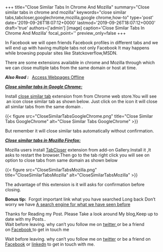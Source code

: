 +++
title="Close Similar Tabs In Chrome And Mozilla"
summary="Close similar tabs in chrome and mozilla"
keywords="close similar tabs,tabcloser,googlechrome,mozilla,google chrome,how-to"
type='post'
date='2019-09-26T18:07:12+0000'
lastmod='2019-09-26T18:07:12+0000'
draft='true'
authors=['admin']
[image]
caption='Close Similar Tabs In Chrome And Mozilla'
focal_point=''
preview_only=false
+++








In Facebook we will open friends Facebook profiles in different tabs and we will end up with having multiple tabs not only Facebook It may happens while browsing popular sites like Statckoverflow,MSDN.

There are some extensions available in chrome and Mozilla through which we can close multiple tabs from the same domain or host at time.

<em><strong>Also Read : &nbsp;</strong></em>&nbsp;<a title="Access Webpages Offline" href="https://www.arungudelli.com/2012/08/read-later-fast-chrome-and-mozilla-plug.html" target="_blank">Access Webpages Offline</a>

<span style="text-decoration: underline;"><em><strong>Close similar tabs in Google Chrome:</strong></em></span>

Install <a title="CloseSimilarTabGoogleChrome" href="https://chrome.google.com/webstore/detail/close-similar-tabs/hmjcbpnififoeofchlkgjcnonmfliehd?utm_source=chrome-ntp-icon" target="_blank" rel="nofollow">close similar tab</a> extension from from Chrome web store.You will see &nbsp;an icon close similar tab as shown below. Just click on the icon it will close all similar tabs from the same domain .

{{< figure src="CloseSimilarTabsGoogleChrome.png" title="Close Similar Tabs GoogleChrome" alt="Close Similar Tabs GoogleChrome" >}}

But remember it will close similar tabs automatically without confirmation.

<span style="text-decoration: underline;"><em><strong>Close similar tabs in Mozilla Firefox:</strong></em></span>

Mozilla users install <a title="TabCloser Mozilla" href="https://addons.mozilla.org/en-us/firefox/addon/tabcloser/" target="_blank" rel="nofollow">TabCloser</a> extension from add-on Gallery.Install it ,It asks to restart the browser.Then go to the tab right click you will see on option to close tabs from same domain as shown below

{{< figure src="CloseSimilarTabsMozilla.png" title="CloseSimilarTabsMozilla" alt="CloseSimilarTabsMozilla" >}}

The advantage of this extension is it will asks for confirmation before closing.

<strong>Bonus tip:</strong>&nbsp; Forgot important link what you have searched Long back Don’t worry we have&nbsp;<a title="A search engine for what we have seen before" href="https://www.arungudelli.com/2012/09/a-search-engine-for-what-we-have-seen-before.html" rel="bookmark">A search engine for what we have seen before</a>

Thanks for Reading my Post.&nbsp;Please Take a look around My blog,Keep up to date with my Posts..<br>
Wait before leaving.&nbsp;why can’t you follow me on&nbsp;<a title="ArunkumarGudelli Twitter" href="http://twitter.com/arunGudelli" target="_blank">twitter&nbsp;</a>or be a friend on&nbsp;<a title="Arunkumar Gudelli Facebook" href="http://www.facebook.com/arungudelli" target="_blank">Facebook&nbsp;</a>to get in touch me

Wait before leaving.
why can’t you follow me on <a href="https://twitter.com/arungudelli" target="_blank" rel="noopener">twitter</a> or be a friend on <a href="https://www.facebook.com/gudelliArun" target="_blank" rel="noopener">Facebook</a> or  <a href="https://www.linkedin.com/in/arungudelli/" target="_blank" rel="noopener">linkedn</a> to get in touch with me.









